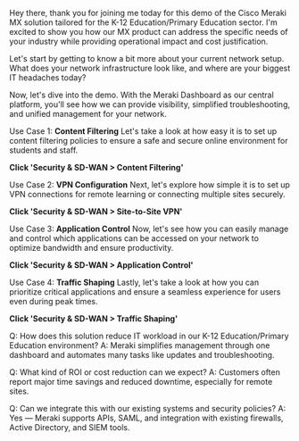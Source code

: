 Hey there, thank you for joining me today for this demo of the Cisco Meraki MX solution tailored for the K-12 Education/Primary Education sector. I'm excited to show you how our MX product can address the specific needs of your industry while providing operational impact and cost justification.

Let's start by getting to know a bit more about your current network setup. What does your network infrastructure look like, and where are your biggest IT headaches today?

Now, let's dive into the demo. With the Meraki Dashboard as our central platform, you'll see how we can provide visibility, simplified troubleshooting, and unified management for your network.

Use Case 1: **Content Filtering**
Let's take a look at how easy it is to set up content filtering policies to ensure a safe and secure online environment for students and staff.

**Click 'Security & SD-WAN > Content Filtering'**

Use Case 2: **VPN Configuration**
Next, let's explore how simple it is to set up VPN connections for remote learning or connecting multiple sites securely.

**Click 'Security & SD-WAN > Site-to-Site VPN'**

Use Case 3: **Application Control**
Now, let's see how you can easily manage and control which applications can be accessed on your network to optimize bandwidth and ensure productivity.

**Click 'Security & SD-WAN > Application Control'**

Use Case 4: **Traffic Shaping**
Lastly, let's take a look at how you can prioritize critical applications and ensure a seamless experience for users even during peak times.

**Click 'Security & SD-WAN > Traffic Shaping'**

Q: How does this solution reduce IT workload in our K-12 Education/Primary Education environment?
A: Meraki simplifies management through one dashboard and automates many tasks like updates and troubleshooting.

Q: What kind of ROI or cost reduction can we expect?
A: Customers often report major time savings and reduced downtime, especially for remote sites.

Q: Can we integrate this with our existing systems and security policies?
A: Yes — Meraki supports APIs, SAML, and integration with existing firewalls, Active Directory, and SIEM tools.